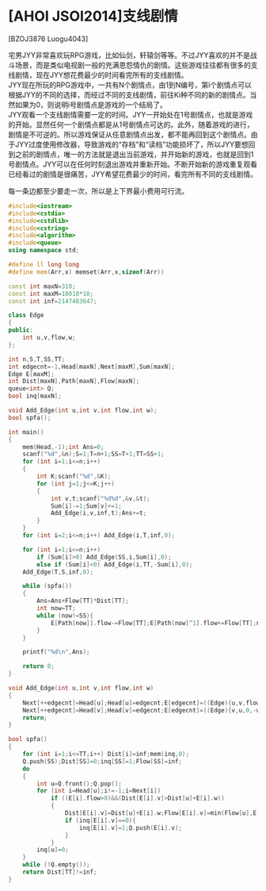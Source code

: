 # [AHOI JSOI2014]支线剧情
[BZOJ3876 Luogu4043]

宅男JYY非常喜欢玩RPG游戏，比如仙剑，轩辕剑等等。不过JYY喜欢的并不是战斗场景，而是类似电视剧一般的充满恩怨情仇的剧情。这些游戏往往都有很多的支线剧情，现在JYY想花费最少的时间看完所有的支线剧情。  
JYY现在所玩的RPG游戏中，一共有N个剧情点，由1到N编号，第i个剧情点可以根据JYY的不同的选择，而经过不同的支线剧情，前往Ki种不同的新的剧情点。当然如果为0，则说明i号剧情点是游戏的一个结局了。  
JYY观看一个支线剧情需要一定的时间。JYY一开始处在1号剧情点，也就是游戏的开始。显然任何一个剧情点都是从1号剧情点可达的。此外，随着游戏的进行，剧情是不可逆的。所以游戏保证从任意剧情点出发，都不能再回到这个剧情点。由于JYY过度使用修改器，导致游戏的“存档”和“读档”功能损坏了，所以JYY要想回到之前的剧情点，唯一的方法就是退出当前游戏，并开始新的游戏，也就是回到1号剧情点。JYY可以在任何时刻退出游戏并重新开始。不断开始新的游戏重复观看已经看过的剧情是很痛苦，JYY希望花费最少的时间，看完所有不同的支线剧情。

每一条边都至少要走一次，所以是上下界最小费用可行流。

```cpp
#include<iostream>
#include<cstdio>
#include<cstdlib>
#include<cstring>
#include<algorithm>
#include<queue>
using namespace std;

#define ll long long
#define mem(Arr,x) memset(Arr,x,sizeof(Arr))

const int maxN=310;
const int maxM=10010*10;
const int inf=2147483647;

class Edge
{
public:
	int u,v,flow,w;
};

int n,S,T,SS,TT;
int edgecnt=-1,Head[maxN],Next[maxM],Sum[maxN];
Edge E[maxM];
int Dist[maxN],Path[maxN],Flow[maxN];
queue<int> Q;
bool inq[maxN];

void Add_Edge(int u,int v,int flow,int w);
bool spfa();

int main()
{
	mem(Head,-1);int Ans=0;
	scanf("%d",&n);S=1;T=n+1;SS=T+1;TT=SS+1;
	for (int i=1;i<=n;i++)
	{
		int K;scanf("%d",&K);
		for (int j=1;j<=K;j++)
		{
			int v,t;scanf("%d%d",&v,&t);
			Sum[i]-=1;Sum[v]+=1;
			Add_Edge(i,v,inf,t);Ans+=t;
		}
	}
	for (int i=2;i<=n;i++) Add_Edge(i,T,inf,0);

	for (int i=1;i<=n;i++)
		if (Sum[i]>0) Add_Edge(SS,i,Sum[i],0);
		else if (Sum[i]<0) Add_Edge(i,TT,-Sum[i],0);
	Add_Edge(T,S,inf,0);

	while (spfa())
	{
		Ans=Ans+Flow[TT]*Dist[TT];
		int now=TT;
		while (now!=SS){
			E[Path[now]].flow-=Flow[TT];E[Path[now]^1].flow+=Flow[TT];now=E[Path[now]].u;
		}
	}

	printf("%d\n",Ans);

	return 0;
}

void Add_Edge(int u,int v,int flow,int w)
{
	Next[++edgecnt]=Head[u];Head[u]=edgecnt;E[edgecnt]=((Edge){u,v,flow,w});
	Next[++edgecnt]=Head[v];Head[v]=edgecnt;E[edgecnt]=((Edge){v,u,0,-w});
	return;
}

bool spfa()
{
	for (int i=1;i<=TT;i++) Dist[i]=inf;mem(inq,0);
	Q.push(SS);Dist[SS]=0;inq[SS]=1;Flow[SS]=inf;
	do
	{
		int u=Q.front();Q.pop();
		for (int i=Head[u];i!=-1;i=Next[i])
			if ((E[i].flow>0)&&(Dist[E[i].v]>Dist[u]+E[i].w))
			{
				Dist[E[i].v]=Dist[u]+E[i].w;Flow[E[i].v]=min(Flow[u],E[i].flow);Path[E[i].v]=i;
				if (inq[E[i].v]==0){
					inq[E[i].v]=1;Q.push(E[i].v);
				}
			}
		inq[u]=0;
	}
	while (!Q.empty());
	return Dist[TT]!=inf;
}
```
